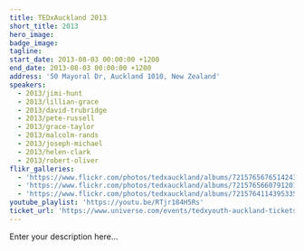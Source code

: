 ```yaml
---
title: TEDxAuckland 2013
short_title: 2013
hero_image:
badge_image:
tagline:
start_date: 2013-08-03 00:00:00 +1200
end_date: 2013-08-03 00:00:00 +1200
address: '50 Mayoral Dr, Auckland 1010, New Zealand'
speakers:
  - 2013/jimi-hunt
  - 2013/lillian-grace
  - 2013/david-trubridge
  - 2013/pete-russell
  - 2013/grace-taylor
  - 2013/malcolm-rands
  - 2013/joseph-michael
  - 2013/helen-clark
  - 2013/robert-oliver
flikr_galleries:
  - 'https://www.flickr.com/photos/tedxauckland/albums/72157656765142439'
  - 'https://www.flickr.com/photos/tedxauckland/albums/72157656607912019'
  - 'https://www.flickr.com/photos/tedxauckland/albums/72157641143953353'
youtube_playlist: 'https://youtu.be/RTjr184H5Rs'
ticket_url: 'https://www.universe.com/events/tedxyouth-auckland-tickets-auckland-C4ZGY0'
---
```


Enter your description here…